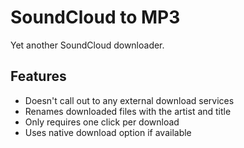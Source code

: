 # SoundCloud to MP3

Yet another SoundCloud downloader.

## Features

- Doesn't call out to any external download services
- Renames downloaded files with the artist and title
- Only requires one click per download
- Uses native download option if available
